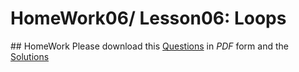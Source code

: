 # HomeWork06/ Lesson06: Loops

## HomeWork
Please download this [Questions](https://github.com/yclim95/MATLAB/blob/master/Assignment/hw6/hw6.pdf) in *PDF* form and the [Solutions](https://github.com/yclim95/MATLAB/blob/master/Assignment/hw6/hw6_solutions.m)
